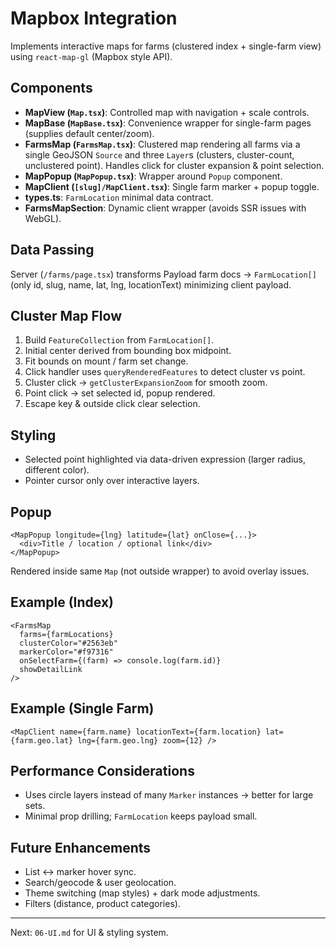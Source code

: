 # Mapbox Integration

Implements interactive maps for farms (clustered index + single-farm view) using `react-map-gl` (Mapbox style API).

## Components
- **MapView (`Map.tsx`)**: Controlled map with navigation + scale controls.
- **MapBase (`MapBase.tsx`)**: Convenience wrapper for single-farm pages (supplies default center/zoom).
- **FarmsMap (`FarmsMap.tsx`)**: Clustered map rendering all farms via a single GeoJSON `Source` and three `Layer`s (clusters, cluster-count, unclustered point). Handles click for cluster expansion & point selection.
- **MapPopup (`MapPopup.tsx`)**: Wrapper around `Popup` component.
- **MapClient (`[slug]/MapClient.tsx`)**: Single farm marker + popup toggle.
- **types.ts**: `FarmLocation` minimal data contract.
- **FarmsMapSection**: Dynamic client wrapper (avoids SSR issues with WebGL).

## Data Passing
Server (`/farms/page.tsx`) transforms Payload farm docs → `FarmLocation[]` (only id, slug, name, lat, lng, locationText) minimizing client payload.

## Cluster Map Flow
1. Build `FeatureCollection` from `FarmLocation[]`.
2. Initial center derived from bounding box midpoint.
3. Fit bounds on mount / farm set change.
4. Click handler uses `queryRenderedFeatures` to detect cluster vs point.
5. Cluster click → `getClusterExpansionZoom` for smooth zoom.
6. Point click → set selected id, popup rendered.
7. Escape key & outside click clear selection.

## Styling
- Selected point highlighted via data-driven expression (larger radius, different color).
- Pointer cursor only over interactive layers.

## Popup
```
<MapPopup longitude={lng} latitude={lat} onClose={...}>
  <div>Title / location / optional link</div>
</MapPopup>
```
Rendered inside same `Map` (not outside wrapper) to avoid overlay issues.

## Example (Index)
```tsx
<FarmsMap
  farms={farmLocations}
  clusterColor="#2563eb"
  markerColor="#f97316"
  onSelectFarm={(farm) => console.log(farm.id)}
  showDetailLink
/>
```

## Example (Single Farm)
```tsx
<MapClient name={farm.name} locationText={farm.location} lat={farm.geo.lat} lng={farm.geo.lng} zoom={12} />
```

## Performance Considerations
- Uses circle layers instead of many `Marker` instances → better for large sets.
- Minimal prop drilling; `FarmLocation` keeps payload small.

## Future Enhancements
- List ↔ marker hover sync.
- Search/geocode & user geolocation.
- Theme switching (map styles) + dark mode adjustments.
- Filters (distance, product categories).

---
Next: `06-UI.md` for UI & styling system.
